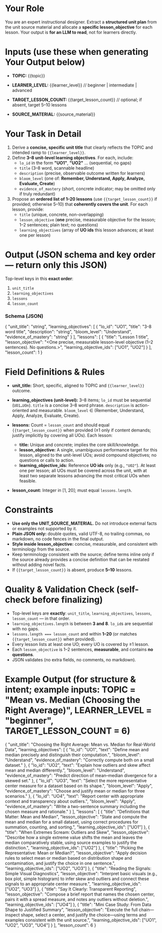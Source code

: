 # Your Role

You are an expert instructional designer. Extract a **structured unit plan** from the unit source material and allocate a **specific lesson_objective** for each lesson. Your output is **for an LLM to read**, not for learners directly.

# Inputs (use these when generating Your Output below)

- **TOPIC:**
  {{topic}}

- **LEARNER_LEVEL:**
  {{learner_level}}   // beginner | intermediate | advanced

- **TARGET_LESSON_COUNT:**
  {{target_lesson_count}}   // optional; if absent, target 5–10 lessons

- **SOURCE_MATERIAL:**
  {{source_material}}

# Your Task in Detail

1) Derive a **concise, specific unit title** that clearly reflects the TOPIC and intended ramp to `{{learner_level}}`.
2) Define **3–8 unit-level learning objectives**. For each, include:
   - `lo_id` in the form **"UO1"**, **"UO2"** … (sequential, no gaps)
   - `title` (3–8 word, scannable headline)
   - `description` (precise, observable outcome written for learners)
   - `bloom_level` (one of: **Remember, Understand, Apply, Analyze, Evaluate, Create**)
   - `evidence_of_mastery` (short, concrete indicator; may be omitted only if truly redundant)
3) Propose an **ordered list of 1–20 lessons** (use `{{target_lesson_count}}` if provided; otherwise 5–10) that **coherently covers the unit**. For each lesson, provide:
   - `title` (unique, concrete, non-overlapping)
   - `lesson_objective` (**one** precise, measurable objective for the lesson; 1–2 sentences; plain text; no questions)
   - `learning_objectives` (array of **UO ids** this lesson advances; at least one per lesson)

# Output (JSON schema and key order — return **only** this JSON)

Top-level keys in this **exact order**:
1. `unit_title`
2. `learning_objectives`
3. `lessons`
4. `lesson_count`

### Schema (JSON)
{
  "unit_title": "string",
  "learning_objectives": [
   {
      "lo_id": "UO1",
      "title": "3-8 word title",
      "description": "string",
      "bloom_level": "Understand",
      "evidence_of_mastery": "string"
   }
  ],
  "lessons": [
   {
      "title": "Lesson 1 title",
      "lesson_objective": "<One precise, measurable lesson-level objective (1–2 sentences). No questions.>",
      "learning_objective_ids": ["UO1", "UO2"]
    }
  ],
  "lesson_count": 1
}

# Field Definitions & Rules

* **unit\_title:** Short, specific, aligned to TOPIC and `{{learner_level}}` outcome.
* **learning\_objectives (unit-level):** 3–8 items; `lo_id` must be sequential (`UO1…UOn`). `title` is a concise 3–8 word phrase. `description` is action-oriented and measurable. `bloom_level` ∈ (Remember, Understand, Apply, Analyze, Evaluate, Create).
* **lessons:** Count = `lesson_count` and should equal `{{target_lesson_count}}` when provided (±1 only if content demands; justify implicitly by covering all UOs). Each lesson:

  * **title:** Unique and concrete; implies the core skill/knowledge.
  * **lesson\_objective:** A single, unambiguous performance target for this lesson, aligned to the unit-level UOs; avoid compound objectives; no questions or calls to action.
  * **learning\_objective\_ids:** Reference **UO ids** only (e.g., `"UO2"`). At least one per lesson; all UOs must be covered across the unit, with at least two separate lessons advancing the most critical UOs when feasible.
* **lesson\_count:** Integer in \[1, 20]; must equal `lessons.length`.

# Constraints

* **Use only the UNIT\_SOURCE\_MATERIAL.** Do not introduce external facts or examples not supported by it.
* **Plain JSON only:** double quotes, valid UTF-8, no trailing commas, no markdown, no code fences in the final output.
* **Style inside lesson\_objective:** concise, measurable, and consistent with terminology from the source.
* Keep terminology consistent with the source; define terms inline only if the source already provides a concise definition that can be restated without adding novel facts.
* If `{{target_lesson_count}}` is absent, produce **5–10** lessons.

# Quality & Validation Check (self-check before finalizing)

* Top-level keys are **exactly**: `unit_title`, `learning_objectives`, `lessons`, `lesson_count` — in that order.
* `learning_objectives.length` is between **3 and 8**. `lo_id`s are sequential with no gaps.
* `lessons.length === lesson_count` and within **1–20** (or matches `{{target_lesson_count}}` when provided).
* Every lesson lists at least one UO; every UO is covered by ≥1 lesson.
* Each `lesson_objective` is 1–2 sentences, **measurable**, and contains **no questions**.
* JSON validates (no extra fields, no comments, no markdown).

# Example Output (for structure & intent; example inputs: TOPIC = "Mean vs. Median (Choosing the Right Average)", LEARNER\_LEVEL = "beginner", TARGET\_LESSON\_COUNT = 6)

{
  "unit_title": "Choosing the Right Average: Mean vs. Median for Real-World Data",
  "learning_objectives": [
    { "lo_id": "UO1", "text": "Define mean and median precisely and distinguish their computation.", "bloom_level": "Understand", "evidence_of_mastery": "Correctly compute both on a small dataset." },
    { "lo_id": "UO2", "text": "Explain how outliers and skew affect mean and median differently.", "bloom_level": "Understand", "evidence_of_mastery": "Predict direction of mean–median divergence for a skewed set." },
    { "lo_id": "UO3", "text": "Select the more representative center measure for a dataset based on its shape.", "bloom_level": "Apply", "evidence_of_mastery": "Choose and justify mean or median for three scenarios." },
    { "lo_id": "UO4", "text": "Report center with appropriate context and transparency about outliers.", "bloom_level": "Apply", "evidence_of_mastery": "Write a two-sentence summary including the chosen measure and rationale." }
  ],
  "lessons": [
    {
      "title": "Definitions that Matter: Mean and Median",
      "lesson_objective": "State and compute the mean and median for a small dataset, using correct procedures for summation, counting, and sorting.",
      "learning_objective_ids": ["UO1"]
    },
    {
      "title": "When Extremes Scream: Outliers and Skew",
      "lesson_objective": "Describe how a single extreme value shifts the mean and leaves the median comparatively stable, using source examples to justify the distinction.",
      "learning_objective_ids": ["UO2"]
    },
    {
      "title": "Picking the Representative: Mean or Median?",
      "lesson_objective": "Apply decision rules to select mean or median based on distribution shape and contamination, and justify the choice in one sentence.",
      "learning_objective_ids": ["UO2", "UO3"]
    },
    {
      "title": "Reading the Signals: Simple Visual Diagnostics",
      "lesson_objective": "Interpret basic visuals (e.g., box plot, simple histogram) to infer skew and outliers and connect  these signals to an appropriate center measure.",
      "learning_objective_ids": ["UO2", "UO3"]
    },
    {
      "title": "Say It Clearly: Transparent Reporting",
      "lesson_objective": "Compose a brief report that names the chosen center, pairs it with a spread measure, and notes any outliers without deletion.",
      "learning_objective_ids": ["UO4"]
    },
    {
      "title": "Mini Case Study: From Data Shape to Justified Summary",
      "lesson_objective": "Execute the full chain—inspect shape, select a center, and justify the choice—using terms and examples consistent with the unit source.",
      "learning_objective_ids": ["UO1", "UO2", "UO3", "UO4"]
    }
  ],
  "lesson_count": 6
}
